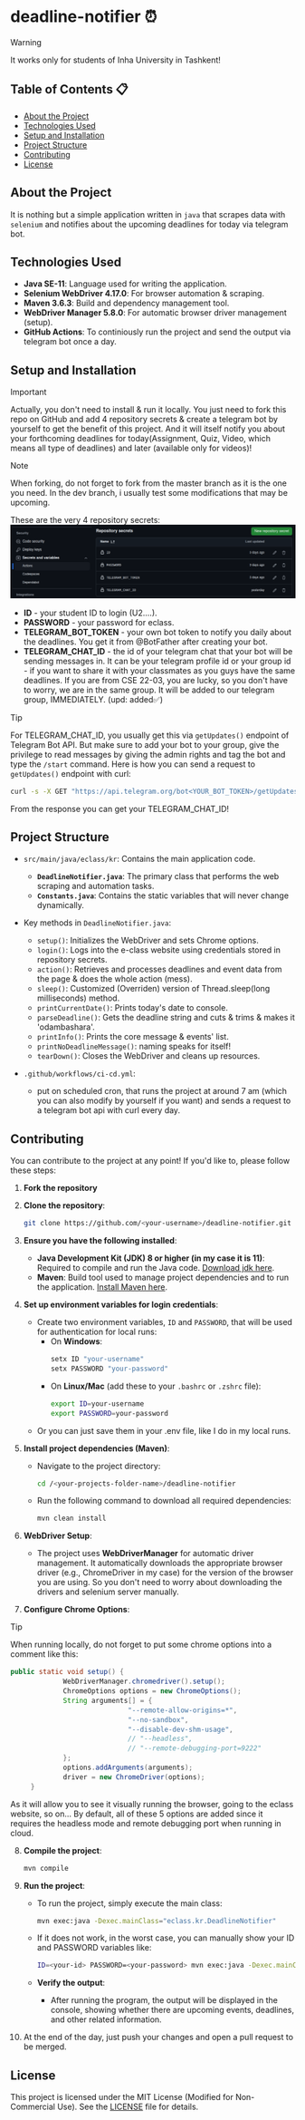 # deadline-notifier ⏰

> [!WARNING]
> It works only for students of Inha University in Tashkent!

## Table of Contents 📋

- [About the Project](#about-the-project)
- [Technologies Used](#technologies-used)
- [Setup and Installation](#setup-and-installation)
- [Project Structure](#project-structure)
- [Contributing](#contributing)
- [License](#license)

## About the Project

It is nothing but a simple application written in `java` that scrapes data with `selenium` and notifies about the upcoming deadlines for today via telegram bot.

## Technologies Used

- **Java SE-11**: Language used for writing the application.
- **Selenium WebDriver 4.17.0**: For browser automation & scraping.
- **Maven 3.6.3**: Build and dependency management tool.
- **WebDriver Manager 5.8.0**: For automatic browser driver management (setup).
- **GitHub Actions**: To continiously run the project and send the output via telegram bot once a day.

## Setup and Installation

> [!IMPORTANT]
> Actually, you don't need to install & run it locally. You just need to fork this repo on GitHub and add 4 repository secrets & create a telegram bot by yourself to get the benefit of this project. And it will itself notify you about your forthcoming deadlines for today(Assignment, Quiz, Video, which means all type of deadlines) and later (available only for videos)!

> [!NOTE]
> When forking, do not forget to fork from the master branch as it is the one you need. In the dev branch, i usually test some modifications that may be upcoming.

These are the very 4 repository secrets:
![Repo Secrets](./images/secrets.png)

- **ID** - your student ID to login (U2....).
- **PASSWORD** - your password for eclass.
- **TELEGRAM_BOT_TOKEN** - your own bot token to notify you daily about the deadlines. You get it from @BotFather after creating your bot.
- **TELEGRAM_CHAT_ID** - the id of your telegram chat that your bot will be sending messages in. It can be your telegram profile id or your group id - if you want to share it with your classmates as you guys have the same deadlines. If you are from CSE 22-03, you are lucky, so you don't have to worry, we are in the same group. It will be added to our telegram group, IMMEDIATELY. (upd: added✅)

> [!TIP]
> For TELEGRAM_CHAT_ID, you usually get this via `getUpdates()` endpoint of Telegram Bot API. But make sure to add your bot to your group, give the privilege to read messages by giving the admin rights and tag the bot and type the `/start` command. Here is how you can send a request to `getUpdates()` endpoint with curl:
```bash
curl -s -X GET "https://api.telegram.org/bot<YOUR_BOT_TOKEN>/getUpdates"
```
From the response you can get your TELEGRAM_CHAT_ID!
## Project Structure

- `src/main/java/eclass/kr`: Contains the main application code.
  - **`DeadlineNotifier.java`**: The primary class that performs the web scraping and automation tasks.
  - **`Constants.java`**: Contains the static variables that will never change dynamically.
- Key methods in `DeadlineNotifier.java`:

  - `setup()`: Initializes the WebDriver and sets Chrome options.
  - `login()`: Logs into the e-class website using credentials stored in repository secrets.
  - `action()`: Retrieves and processes deadlines and event data from the page & does the whole action (mess).
  - `sleep()`: Customized (Overriden) version of Thread.sleep(long milliseconds) method.
  - `printCurrentDate()`: Prints today's date to console.
  - `parseDeadline()`: Gets the deadline string and cuts & trims & makes it 'odambashara'.
  - `printInfo()`: Prints the core message & events' list.
  - `printNoDeadlineMessage()`: naming speaks for itself!
  - `tearDown()`: Closes the WebDriver and cleans up resources.

- `.github/workflows/ci-cd.yml`:
  - put on scheduled cron, that runs the project at around 7 am (which you can also modify by yourself if you want) and sends a request to a telegram bot api with curl every day.

## Contributing

You can contribute to the project at any point! If you'd like to, please follow these steps:

1. **Fork the repository**

2. **Clone the repository**:

   ```bash
   git clone https://github.com/<your-username>/deadline-notifier.git
   ```

3. **Ensure you have the following installed**:

   - **Java Development Kit (JDK) 8 or higher (in my case it is 11)**: Required to compile and run the Java code. [Download jdk here](https://www.oracle.com/java/technologies/javase-downloads.html).
   - **Maven**: Build tool used to manage project dependencies and to run the application. [Install Maven here](https://maven.apache.org/install.html).

4. **Set up environment variables for login credentials**:

   - Create two environment variables, `ID` and `PASSWORD`, that will be used for authentication for local runs:
     - On **Windows**:
       ```bash
       setx ID "your-username"
       setx PASSWORD "your-password"
       ```
     - On **Linux/Mac** (add these to your `.bashrc` or `.zshrc` file):
       ```bash
       export ID=your-username
       export PASSWORD=your-password
       ```
   - Or you can just save them in your .env file, like I do in my local runs.

5. **Install project dependencies (Maven)**:

   - Navigate to the project directory:
     ```bash
     cd /<your-projects-folder-name>/deadline-notifier
     ```
   - Run the following command to download all required dependencies:
     ```bash
     mvn clean install
     ```

6. **WebDriver Setup**:

   - The project uses **WebDriverManager** for automatic driver management. It automatically downloads the appropriate browser driver (e.g., ChromeDriver in my case) for the version of the browser you are using. So you don't need to worry about downloading the drivers and selenium server manually.

7. **Configure Chrome Options**:

  > [!TIP]
  > When running locally, do not forget to put some chrome options into a comment like this:

   ```java
   public static void setup() {
                WebDriverManager.chromedriver().setup();
                ChromeOptions options = new ChromeOptions();
                String arguments[] = {
                                "--remote-allow-origins=*",
                                "--no-sandbox",
                                "--disable-dev-shm-usage",
                                // "--headless",
                                // "--remote-debugging-port=9222"
                };
                options.addArguments(arguments);
                driver = new ChromeDriver(options);
        }
   ```

   As it will allow you to see it visually running the browser, going to the eclass website, so on... By default, all of these 5 options are added since it requires the headless mode and remote debugging port when running in cloud.

8. **Compile the project**:
    ```bash
    mvn compile
    ```
9. **Run the project**:

   - To run the project, simply execute the main class:
     ```bash
     mvn exec:java -Dexec.mainClass="eclass.kr.DeadlineNotifier"
     ```
   - If it does not work, in the worst case, you can manually show your ID and PASSWORD variables like:

     ```bash
     ID=<your-id> PASSWORD=<your-password> mvn exec:java -Dexec.mainClass="eclass.kr.DeadlineNotifier"
     ```

   - **Verify the output**:
     - After running the program, the output will be displayed in the console, showing whether there are upcoming events, deadlines, and other related information.

10. At the end of the day, just push your changes and open a pull request to be merged.

## License

This project is licensed under the MIT License (Modified for Non-Commercial Use). See the [LICENSE](./LICENCE) file for details.
